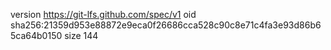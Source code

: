 version https://git-lfs.github.com/spec/v1
oid sha256:21359d953e88872e9eca0f26686cca528c90c8e71c4fa3e93d86b65ca64b0150
size 144
